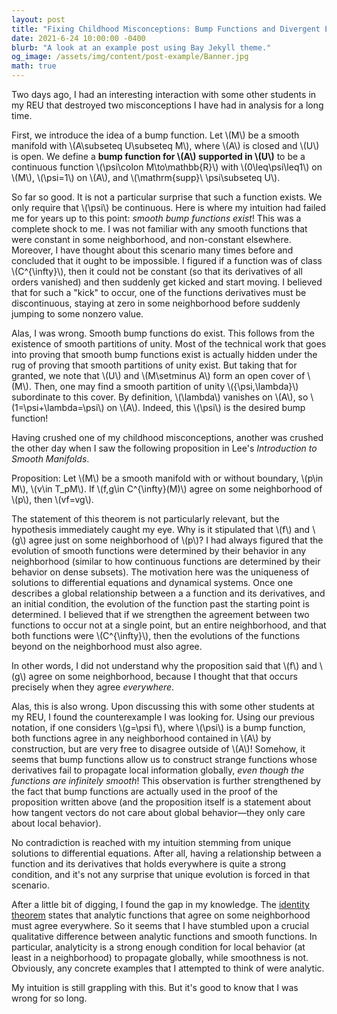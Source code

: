 ```yaml
---
layout: post
title: "Fixing Childhood Misconceptions: Bump Functions and Divergent Evolution"
date: 2021-6-24 10:00:00 -0400
blurb: "A look at an example post using Bay Jekyll theme."
og_image: /assets/img/content/post-example/Banner.jpg
math: true
---
```

Two days ago, I had an interesting interaction with some other students in my REU that destroyed two misconceptions I have had in analysis for a long time.

First, we introduce the idea of a bump function. Let \\(M\\) be a smooth manifold with \\(A\subseteq U\subseteq M\\), where \\(A\\) is closed and \\(U\\) is open. We define a **bump function for \\(A\\) supported in \\(U\\)** to be a continuous function \\(\psi\colon M\to\mathbb{R}\\) with \\(0\leq\psi\leq1\\) on \\(M\\), \\(\psi=1\\) on \\(A\\), and \\(\mathrm{supp}\ \psi\subseteq U\\).

So far so good. It is not a particular surprise that such a function exists. We only require that \\(\psi\\) be continuous. Here is where my intuition had failed me for years up to this point: _smooth bump functions exist​_! This was a complete shock to me. I was not familiar with any smooth functions that were constant in some neighborhood, and non-constant elsewhere. Moreover, I have thought about this scenario many times before and concluded that it ought to be impossible. I figured if a function was of class \\(C^{\infty}\\), then it could not be constant (so that its derivatives of all orders vanished) and then suddenly get kicked and start moving. I believed that for such a "kick" to occur, one of the functions derivatives must be discontinuous, staying at zero in some neighborhood before suddenly jumping to some nonzero value.

​Alas, I was wrong. Smooth bump functions do exist. This follows from the existence of smooth partitions of unity. Most of the technical work that goes into proving that smooth bump functions exist is actually hidden under the rug of proving that smooth partitions of unity exist. But taking that for granted, we note that \\(U\\) and \\(M\setminus A\\) form an open cover of \\(M\\). Then, one may find a smooth partition of unity \\(\{\psi,\lambda\}\\) subordinate to this cover. By definition, \\(\lambda\\) vanishes on \\(A\\), so \\(1=\psi+\lambda=\psi\\) on \\(A\\). Indeed, this \\(\psi\\) is the desired bump function!

​Having crushed one of my childhood misconceptions, another was crushed the other day when I saw the following proposition in Lee's _Introduction to Smooth Manifolds_.

Proposition: Let \\(M\\) be a smooth manifold with or without boundary, \\(p\in M\\), \\(v\in T_pM\\). If \\(f,g\in C^{\infty}(M)\\) agree on some neighborhood of \\(p\\), then \\(vf=vg\\).

The statement of this theorem is not particularly relevant, but the hypothesis immediately caught my eye. Why is it stipulated that \\(f\\) and \\(g\\) agree just on some neighborhood of \\(p\\)? I had always figured that the evolution of smooth functions were determined by their behavior in any neighborhood (similar to how continuous functions are determined by their behavior on dense subsets). The motivation here was the uniqueness of solutions to differential equations and dynamical systems. Once one describes a global relationship between a a function and its derivatives, and an initial condition, the evolution of the function past the starting point is determined. I believed that if we strengthen the agreement between two functions to occur not at a single point, but an entire neighborhood, and that both functions were \\(C^{\infty}\\), then the evolutions of the functions beyond on the neighborhood must also agree.

In other words, I did not understand why the proposition said that \\(f\\) and \\(g\\) agree on some neighborhood, because I thought that that occurs precisely when they agree _everywhere_.

Alas, this is also wrong. Upon discussing this with some other students at my REU, I found the counterexample I was looking for. Using our previous notation, if one considers \\(g=\psi f\\), where \\(\psi\\) is a bump function, both functions agree in any neighborhood contained in \\(A\\) by construction, but are very free to disagree outside of \\(A\\)! Somehow, it seems that bump functions allow us to construct strange functions whose derivatives fail to propagate local information globally, _even though the functions are infinitely smooth_! This observation is further strengthened by the fact that bump functions are actually used in the proof of the proposition written above (and the proposition itself is a statement about how tangent vectors do not care about global behavior—they only care about local behavior).

No contradiction is reached with my intuition stemming from unique solutions to differential equations. After all, having a relationship between a function and its derivatives that holds everywhere is quite a strong condition, and it's not any surprise that unique evolution is forced in that scenario.

After a little bit of digging, I found the gap in my knowledge. The <a href="https://en.wikipedia.org/wiki/Identity_theorem" target="_blank">identity theorem</a> states that analytic functions that agree on some neighborhood must agree everywhere. So it seems that I have stumbled upon a crucial qualitative difference between analytic functions and smooth functions. In particular, analyticity is a strong enough condition for local behavior (at least in a neighborhood) to propagate globally, while smoothness is not. Obviously, any concrete examples that I attempted to think of were analytic.

My intuition is still grappling with this. But it's good to know that I was wrong for so long.